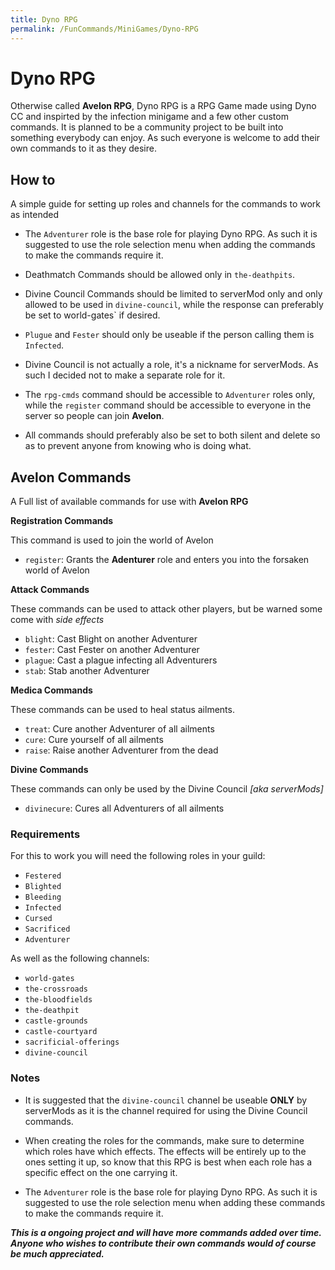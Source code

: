```yaml
---
title: Dyno RPG
permalink: /FunCommands/MiniGames/Dyno-RPG
---
```


# Dyno RPG
Otherwise called **Avelon RPG**, Dyno RPG is a RPG Game made using Dyno CC and inspirted by the infection minigame and a few other custom commands. It is planned to be a community project to be built into something everybody can enjoy. As such everyone is welcome to add their own commands to it as they desire.


## How to
A simple guide for setting up roles and channels for the commands to work as intended

 - The `Adventurer` role is the base role for playing Dyno RPG. As such it is suggested to use the role selection menu when adding the commands to make the commands require it.

 - Deathmatch Commands should be allowed only in `the-deathpits`.

- Divine Council Commands should be limited to serverMod only and only allowed to be used in `divine-council`, while the response can preferably be set to world-gates` if desired.

- `Plugue` and `Fester` should only be useable if the person calling them is `Infected`.

- Divine Council is not actually a role, it's a nickname for serverMods. As such I decided not to make a separate role for it.

 - The `rpg-cmds` command should be accessible to `Adventurer` roles only, while the `register` command should be accessible to everyone in the server so people can join **Avelon**.

 - All commands should preferably also be set to both silent and delete so as to prevent anyone from knowing who is doing what.


## Avelon Commands
A Full list of available commands for use with **Avelon RPG**

**Registration Commands**

This command is used to join the world of Avelon

 - `register`: Grants the **Adenturer** role and enters you into the forsaken world of Avelon

**Attack Commands**

These commands can be used to attack other players, but be warned some come with *side effects*

 - `blight`: Cast Blight on another Adventurer
 - `fester`: Cast Fester on another Adventurer
 - `plague`: Cast a plague infecting all Adventurers
 - `stab`: Stab another Adventurer 

**Medica Commands**

These commands can be used to heal status ailments.

 - `treat`: Cure another Adventurer of all ailments
 - `cure`: Cure yourself of all ailments
 - `raise`: Raise another Adventurer from the dead

**Divine Commands**

These commands can only be used by the Divine Council *[aka serverMods]*

 - `divinecure`: Cures all Adventurers of all ailments


### Requirements
For this to work you will need the following roles in your guild:

- `Festered`
- `Blighted`
- `Bleeding`
- `Infected`
- `Cursed`
- `Sacrificed`
- `Adventurer`

As well as the following channels:


- `world-gates`
- `the-crossroads`
- `the-bloodfields`
- `the-deathpit`
- `castle-grounds`
- `castle-courtyard`
- `sacrificial-offerings`
- `divine-council`



### Notes

- It is suggested that the `divine-council` channel be useable **ONLY** by serverMods as it is the channel required for using the Divine Council commands.

- When creating the roles for the commands, make sure to determine which roles have which effects. The effects will be entirely up to the ones setting it up, so know that this RPG is best when each role has a specific effect on the one carrying it.

- The `Adventurer` role is the base role for playing Dyno RPG. As such it is suggested to use the role selection menu when adding these commands to make the commands require it.


***This is a ongoing project and will have more commands added over time. Anyone who wishes to contribute their own commands would of course be much appreciated.***
